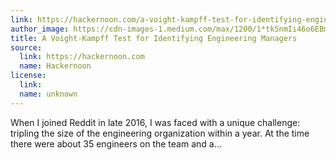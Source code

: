 ```yaml
---
link: https://hackernoon.com/a-voight-kampff-test-for-identifying-engineering-managers-bb8512c70857
author_image: https://cdn-images-1.medium.com/max/1200/1*tkSnmIi46o6EBmpL_zQPbQ.png
title: A Voight-Kampff Test for Identifying Engineering Managers
source:
  link: https://hackernoon.com
  name: Hackernoon
license:
  link:
  name: unknown
---
```

<p>When I joined Reddit in late 2016, I was faced with a unique challenge: tripling the size of the engineering organization within a year. At the time there were about 35 engineers on the team and a…</p>
